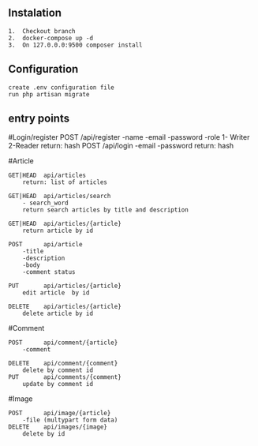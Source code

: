 ## Instalation
    1.  Checkout branch
    2.  docker-compose up -d
    3.  On 127.0.0.0:9500 composer install

## Configuration
    create .env configuration file
    run php artisan migrate 

## entry points

#Login/register
    POST /api/register 
        -name
        -email
        -password
        -role 1- Writer 2-Reader 
        return: hash
    POST /api/login 
        -email
        -password
        return: hash

#Article

    GET|HEAD  api/articles
        return: list of articles

    GET|HEAD  api/articles/search
        - search_word
        return search articles by title and description

    GET|HEAD  api/articles/{article}
        return article by id

    POST      api/article 
        -title
        -description
        -body
        -comment status 

    PUT       api/articles/{article}
        edit article  by id

    DELETE    api/articles/{article}
        delete article by id

#Comment

    POST      api/comment/{article}
        -comment 

    DELETE    api/comment/{comment}
        delete by comment id
    PUT       api/comments/{comment}
        update by comment id

#Image

    POST      api/image/{article}
        -file (multypart form data)
    DELETE    api/images/{image}
        delete by id